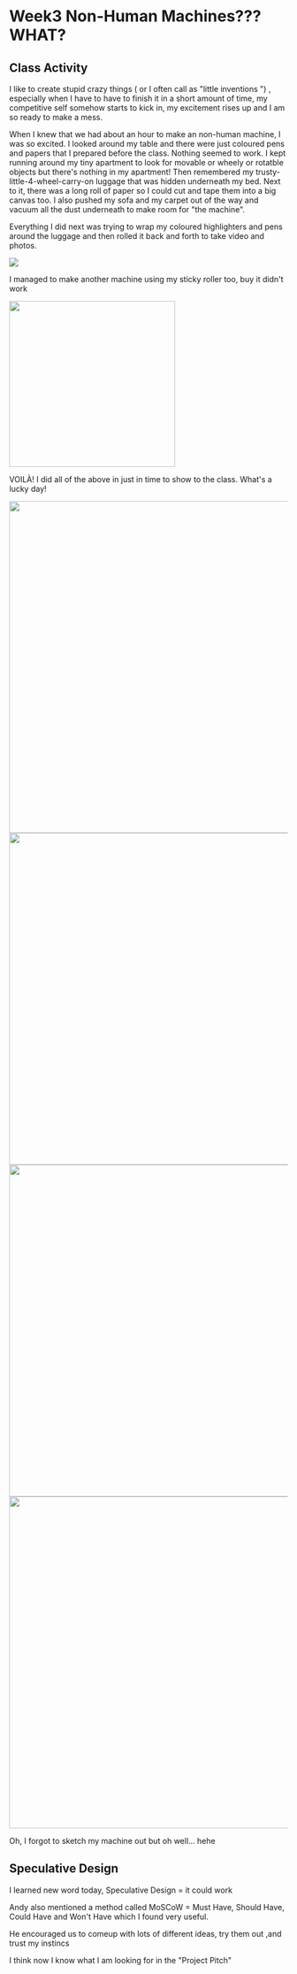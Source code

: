 # Week3 Non-Human Machines??? WHAT?

## Class Activity

I like to create stupid crazy things ( or I often call as "little inventions ") , especially when I have to have to finish it in a short amount of time, my competitive self somehow starts to kick in, my excitement rises up and I am so ready to make a mess. 

When I knew that we had about an hour to make an non-human machine, I was so excited. I looked around my table and there were just coloured pens and papers that I prepared before the class. Nothing seemed to work. I kept running around my tiny apartment to look for movable or wheely or rotatble objects but there's nothing in my apartment! Then remembered my trusty-little-4-wheel-carry-on luggage that was hidden underneath my bed. Next to it, there was a long roll of paper so I could cut and tape them into a big canvas too. I also pushed my sofa and my carpet out of the way and vacuum all the dust underneath to make room for "the machine". 

Everything I did next was trying to wrap my coloured highlighters and pens around the luggage and then rolled it back and forth to take video and photos.

![](roller2.gif)

I managed to make another machine using my sticky roller too, buy it didn't work

<img src="https://github.com/kathyminhanh97/slavetothealgorithm/blob/master/week3/IMG_4638.jpg" width= "300" > 

VOILÀ! I did all of the above in just in time to show to the class. What's a lucky day!

<img src="https://github.com/kathyminhanh97/slavetothealgorithm/blob/master/week3/IMG_4084.jpg" width= "600" > 

<img src="https://github.com/kathyminhanh97/slavetothealgorithm/blob/master/week3/IMG_4085.jpg" width= "600" > 

<img src="https://github.com/kathyminhanh97/slavetothealgorithm/blob/master/week3/IMG_4092.jpg" width= "600" > 

<img src="https://github.com/kathyminhanh97/slavetothealgorithm/blob/master/week3/IMG_4094.jpg" width= "600" > 

Oh, I forgot to sketch my machine out but oh well... hehe

## Speculative Design
I learned new word today, Speculative Design = it could work

Andy also mentioned a method called MoSCoW = Must Have, Should Have, Could Have and Won't Have which I found very useful.

He encouraged us to comeup with lots of different ideas, try them out ,and trust my instincs

I think now I know what I am looking for in the "Project Pitch"
